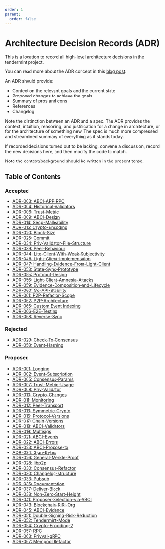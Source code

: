 ```yaml
---
order: 1
parent:
  order: false
---
```


# Architecture Decision Records (ADR)

This is a location to record all high-level architecture decisions in the tendermint project.

You can read more about the ADR concept in this [blog post](https://product.reverb.com/documenting-architecture-decisions-the-reverb-way-a3563bb24bd0#.78xhdix6t).

An ADR should provide:

- Context on the relevant goals and the current state
- Proposed changes to achieve the goals
- Summary of pros and cons
- References
- Changelog

Note the distinction between an ADR and a spec. The ADR provides the context, intuition, reasoning, and
justification for a change in architecture, or for the architecture of something
new. The spec is much more compressed and streamlined summary of everything as
it stands today.

If recorded decisions turned out to be lacking, convene a discussion, record the new decisions here, and then modify the code to match.

Note the context/background should be written in the present tense.

## Table of Contents

### Accepted

- [ADR-003: ABCI-APP-RPC](./adr-003-abci-app-rpc.md)
- [ADR-004: Historical-Validators](./adr-004-historical-validators.md)
- [ADR-006: Trust-Metric](./adr-006-trust-metric.md)
- [ADR-009: ABCI-Design](./adr-009-ABCI-design.md)
- [ADR-014: Secp-Malleability](./adr-014-secp-malleability.md)
- [ADR-015: Crypto-Encoding](./adr-015-crypto-encoding.md)
- [ADR-020: Block-Size](./adr-020-block-size.md)
- [ADR-025: Commit](./adr-025-commit.md)
- [ADR-034: Priv-Validator-File-Structure](./adr-034-priv-validator-file-structure.md)
- [ADR-039: Peer-Behaviour](./adr-039-peer-behaviour.md)
- [ADR-044: Lite-Client-With-Weak-Subjectivity](./adr-044-lite-client-with-weak-subjectivity.md)
- [ADR-046: Light-Client-Implementation](./adr-046-light-client-implementation.md)
- [ADR-047: Handling-Evidence-From-Light-Client](./adr-047-handling-evidence-from-light-client.md)
- [ADR-053: State-Sync-Prototype](./adr-053-state-sync-prototype.md)
- [ADR-055: Protobuf-Design](./adr-055-protobuf-design.md)
- [ADR-056: Light-Client-Amnesia-Attacks](./adr-056-light-client-amnesia-attacks)
- [ADR-059: Evidence-Composition-and-Lifecycle](./adr-059-evidence-composition-and-lifecycle.md)
- [ADR-060: Go-API-Stability](./adr-060-go-api-stability.md)
- [ADR-061: P2P-Refactor-Scope](./adr-061-p2p-refactor-scope.md)
- [ADR-062: P2P-Architecture](./adr-062-p2p-architecture.md)
- [ADR-065: Custom Event Indexing](./adr-065-custom-event-indexing.md)
- [ADR-066-E2E-Testing](./adr-066-e2e-testing.md)
- [ADR-068: Reverse-Sync](./adr-068-reverse-sync.md)

### Rejected

- [ADR-029: Check-Tx-Consensus](./adr-029-check-tx-consensus.md)
- [ADR-058: Event-Hashing](./adr-058-event-hashing.md)


### Proposed

- [ADR-001: Logging](./adr-001-logging.md)
- [ADR-002: Event-Subscription](./adr-002-event-subscription.md)
- [ADR-005: Consensus-Params](./adr-005-consensus-params.md)
- [ADR-007: Trust-Metric-Usage](./adr-007-trust-metric-usage.md)
- [ADR-008: Priv-Validator](./adr-008-priv-validator.md)
- [ADR-010: Crypto-Changes](./adr-010-crypto-changes.md)
- [ADR-011: Monitoring](./adr-011-monitoring.md)
- [ADR-012: Peer-Transport](./adr-012-peer-transport.md)
- [ADR-013: Symmetric-Crypto](./adr-013-symmetric-crypto.md)
- [ADR-016: Protocol-Versions](./adr-016-protocol-versions.md)
- [ADR-017: Chain-Versions](./adr-017-chain-versions.md)
- [ADR-018: ABCI-Validators](./adr-018-ABCI-Validators.md)
- [ADR-019: Multisigs](./adr-019-multisigs.md)
- [ADR-021: ABCI-Events](./adr-021-abci-events.md)
- [ADR-022: ABCI-Errors](./adr-022-abci-errors.md)
- [ADR-023: ABCI-Propose-tx](./adr-023-ABCI-propose-tx.md)
- [ADR-024: Sign-Bytes](./adr-024-sign-bytes.md)
- [ADR-026: General-Merkle-Proof](./adr-026-general-merkle-proof.md)
- [ADR-028: libp2p](./adr-028-libp2p.md)
- [ADR-030: Consensus-Refactor](./adr-030-consensus-refactor.md)
- [ADR-030: Changelog-structure](./adr-031-changelog.md)
- [ADR-033: Pubsub](./adr-033-pubsub.md)
- [ADR-035: Documentation](./adr-035-documentation.md)
- [ADR-037: Deliver-Block](./adr-037-deliver-block.md)
- [ADR-038: Non-Zero-Start-Height](./adr-038-non-zero-start-height.md)
- [ADR-041: Proposer-Selection-via-ABCI](./adr-041-proposer-selection-via-abci.md)
- [ADR-043: Blockchain-RiRi-Org](./adr-043-blockchain-riri-org.md)
- [ADR-045: ABCI-Evidence](./adr-045-abci-evidence.md)
- [ADR-051: Double-Signing-Risk-Reduction](./adr-051-double-signing-risk-reduction.md)
- [ADR-052: Tendermint-Mode](./adr-052-tendermint-mode.md)
- [ADR-054: Crypto-Encoding-2](./adr-054-crypto-encoding-2.md)
- [ADR-057: RPC](./adr-057-RPC.md)
- [ADR-063: Privval-gRPC](./adr-063-privval-grpc.md)
- [ADR-067: Mempool Refactor](./adr-067-mempool-refactor)
